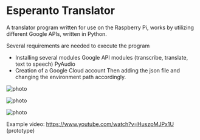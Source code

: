 # Esperanto Translator
A translator program written for use on the Raspberry Pi, works by utilizing different Google APIs, written in Python.

Several requirements are needed to execute the program

- Installing several modules
Google API modules (transcribe, translate, text to speech)
PyAudio
- Creation of a Google Cloud account
Then adding the json file and changing the environment path accordingly.

![photo](https://i.imgur.com/JarAEyO.png)


![photo](https://i.imgur.com/qEGpiPK.png)


![photo](https://i.imgur.com/OKVjL0B.jpeg)

Example video: https://www.youtube.com/watch?v=HuszpMJPx1U (prototype)
